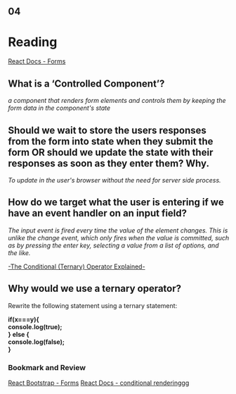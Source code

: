 ## 04

# Reading
[React Docs - Forms](https://reactjs.org/docs/forms.html)

## What is a ‘Controlled Component’?
*a component that renders form elements and controls them by keeping the form data in the component's state*

## Should we wait to store the users responses from the form into state when they submit the form OR should we update the state with their responses as soon as they enter them? Why.
*To update in the user's browser without the need for server side process.*


## How do we target what the user is entering if we have an event handler on an input field?

*The input event is fired every time the value of the element changes. This is unlike the change event, which only fires when the value is committed, such as by pressing the enter key, selecting a value from a list of options, and the like.* <br>

[-The Conditional (Ternary) Operator Explained-](https://codeburst.io/javascript-the-conditional-ternary-operator-explained-cac7218beeff)
## Why would we use a ternary operator?
Rewrite the following statement using a ternary statement:

**if(x===y){ <br>
  console.log(true);<br>
} else {<br>
  console.log(false);<br>
}**

### Bookmark and Review
[React Bootstrap - Forms]()
[React Docs - conditional renderinggg]()
